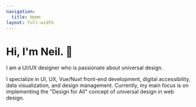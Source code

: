 ```yaml
---
navigation:
  title: Home
layout: full-width
---
```


# Hi, **I'm Neil. 👋**

I am a UI/UX designer who is passionate about universal design.

I specialize in UI, UX, Vue/Nuxt front-end development, digital accessibility, data visualization, and design management. Currently, my main focus is on implementing the "Design for All" concept of universal design in web design.
